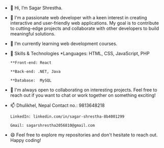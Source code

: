 - 👋 Hi, I’m Sagar Shrestha.
- 👀 I'm a passionate web developer with a keen interest in creating interactive and user-friendly web applications. My goal is to contribute to cutting-edge projects and collaborate with other developers to build meaningful solutions.
- 🌱 I’m currently learning web development courses.
- 🔧 Skills & Technologies
      *Languages: HTML, CSS, JavaScript, PHP
  
      **Front-end: React
  
      **Back-end: .NET, Java
  
      **Database:  MySQL
- 💞️  I'm always open to collaborating on interesting projects. Feel free to reach out if you want to chat or work together on something exciting!
- 📫  Dhulikhel, Nepal
  Contact no.: 9813648218
  
      LinkedIn: linkedin.com/in/sagar-shrestha-8b4001299
  
      Gmail: sagarshrestha2056810@gmail.com
- 😄 Feel free to explore my repositories and don't hesitate to reach out. Happy coding!

<!---
Sagar-Shrestha10/Sagar-Shrestha10 is a ✨ special ✨ repository because its `README.md` (this file) appears on your GitHub profile.
You can click the Preview link to take a look at your changes.
--->
